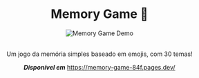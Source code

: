 <div align="center">
  <h1>Memory Game 🧠</h1>
  <img align="center" alt="Memory Game Demo" src="https://github.com/ThiagoFukuyama/memory-game/assets/99801948/f806ea31-c10e-48c5-9e69-9f5c52e4d64f" /><br /><br />
  <p>Um jogo da memória simples baseado em emojis, com 30 temas!</p>
  <p><strong><em>Disponível em</em></strong> <a href="https://memory-game-84f.pages.dev/">https://memory-game-84f.pages.dev/</a></p>
</div>

